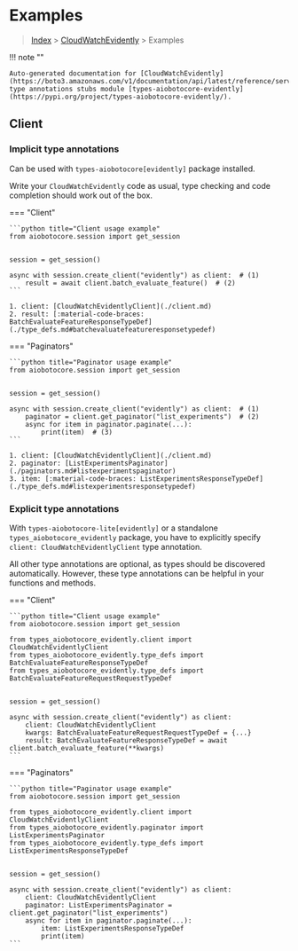 # Examples

> [Index](../README.md) > [CloudWatchEvidently](./README.md) > Examples

!!! note ""

    Auto-generated documentation for [CloudWatchEvidently](https://boto3.amazonaws.com/v1/documentation/api/latest/reference/services/evidently.html#CloudWatchEvidently)
    type annotations stubs module [types-aiobotocore-evidently](https://pypi.org/project/types-aiobotocore-evidently/).

## Client

### Implicit type annotations

Can be used with `types-aiobotocore[evidently]` package installed.

Write your `CloudWatchEvidently` code as usual,
type checking and code completion should work out of the box.



=== "Client"

    ```python title="Client usage example"
    from aiobotocore.session import get_session


    session = get_session()

    async with session.create_client("evidently") as client:  # (1)
        result = await client.batch_evaluate_feature()  # (2)
    ```

    1. client: [CloudWatchEvidentlyClient](./client.md)
    2. result: [:material-code-braces: BatchEvaluateFeatureResponseTypeDef](./type_defs.md#batchevaluatefeatureresponsetypedef) 



=== "Paginators"

    ```python title="Paginator usage example"
    from aiobotocore.session import get_session


    session = get_session()

    async with session.create_client("evidently") as client:  # (1)
        paginator = client.get_paginator("list_experiments")  # (2)
        async for item in paginator.paginate(...):
            print(item)  # (3)
    ```

    1. client: [CloudWatchEvidentlyClient](./client.md)
    2. paginator: [ListExperimentsPaginator](./paginators.md#listexperimentspaginator)
    3. item: [:material-code-braces: ListExperimentsResponseTypeDef](./type_defs.md#listexperimentsresponsetypedef) 




### Explicit type annotations

With `types-aiobotocore-lite[evidently]`
or a standalone `types_aiobotocore_evidently` package, you have to explicitly specify
`client: CloudWatchEvidentlyClient` type annotation.

All other type annotations are optional, as types should be discovered automatically.
However, these type annotations can be helpful in your functions and methods.


=== "Client"

    ```python title="Client usage example"
    from aiobotocore.session import get_session

    from types_aiobotocore_evidently.client import CloudWatchEvidentlyClient
    from types_aiobotocore_evidently.type_defs import BatchEvaluateFeatureResponseTypeDef
    from types_aiobotocore_evidently.type_defs import BatchEvaluateFeatureRequestRequestTypeDef


    session = get_session()

    async with session.create_client("evidently") as client:
        client: CloudWatchEvidentlyClient
        kwargs: BatchEvaluateFeatureRequestRequestTypeDef = {...}
        result: BatchEvaluateFeatureResponseTypeDef = await client.batch_evaluate_feature(**kwargs)
    ```



=== "Paginators"

    ```python title="Paginator usage example"
    from aiobotocore.session import get_session

    from types_aiobotocore_evidently.client import CloudWatchEvidentlyClient
    from types_aiobotocore_evidently.paginator import ListExperimentsPaginator
    from types_aiobotocore_evidently.type_defs import ListExperimentsResponseTypeDef


    session = get_session()

    async with session.create_client("evidently") as client:
        client: CloudWatchEvidentlyClient
        paginator: ListExperimentsPaginator = client.get_paginator("list_experiments")
        async for item in paginator.paginate(...):
            item: ListExperimentsResponseTypeDef
            print(item)
    ```


